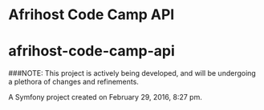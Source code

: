 # Afrihost Code Camp API

afrihost-code-camp-api
======================

###NOTE: This project is actively being developed, and will be undergoing a plethora of changes and refinements. 

A Symfony project created on February 29, 2016, 8:27 pm.
